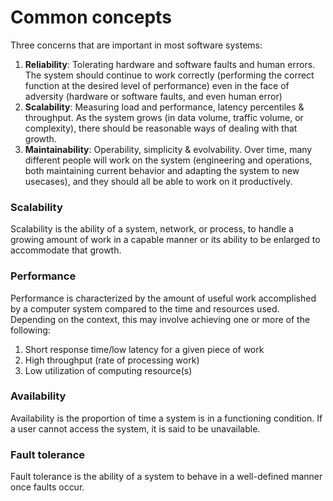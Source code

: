 # Common concepts
Three concerns that are important in most software systems:
1. **Reliability**: Tolerating hardware and software faults and human errors. The system should continue to work correctly (performing the correct function at the desired level of performance) even in the face of adversity (hardware or software faults, and even human error)
2. **Scalability**: Measuring load and performance, latency percentiles & throughput. As the system grows (in data volume, traffic volume, or complexity), there should be reasonable ways of dealing with that growth.
3. **Maintainability**: Operability, simplicity & evolvability. Over time, many different people will work on the system (engineering and operations, both maintaining current behavior and adapting the system to new usecases), and they should all be able to work on it productively.

### Scalability

Scalability is the ability of a system, network, or process, to handle a growing amount of work in a capable manner or its ability to be enlarged to accommodate that growth.

### Performance

Performance is characterized by the amount of useful work accomplished by a computer system compared to the time and resources used. Depending on the context, this may involve achieving one or more of the following:

1. Short response time/low latency for a given piece of work
2. High throughput (rate of processing work)
3. Low utilization of computing resource(s)

### Availability

Availability is the proportion of time a system is in a functioning condition. If a user cannot access the system, it is said to be unavailable.

### Fault tolerance

Fault tolerance is the ability of a system to behave in a well-defined manner once faults occur.
